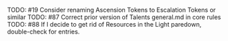 TODO: #19 Consider renaming Ascension Tokens to Escalation Tokens or similar
TODO: #87 Correct prior version of Talents general.md in core rules
TODO: #88 If I decide to get rid of Resources in the Light paredown, double-check for entries.